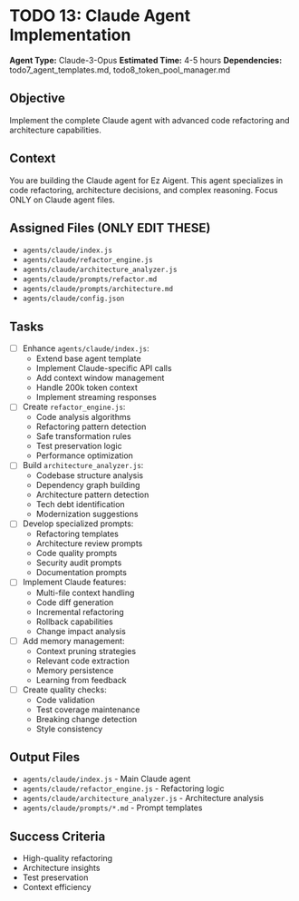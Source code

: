 # TODO 13: Claude Agent Implementation
**Agent Type:** Claude-3-Opus
**Estimated Time:** 4-5 hours
**Dependencies:** todo7_agent_templates.md, todo8_token_pool_manager.md

## Objective
Implement the complete Claude agent with advanced code refactoring and architecture capabilities.

## Context
You are building the Claude agent for Ez Aigent. This agent specializes in code refactoring, architecture decisions, and complex reasoning. Focus ONLY on Claude agent files.

## Assigned Files (ONLY EDIT THESE)
- `agents/claude/index.js`
- `agents/claude/refactor_engine.js`
- `agents/claude/architecture_analyzer.js`
- `agents/claude/prompts/refactor.md`
- `agents/claude/prompts/architecture.md`
- `agents/claude/config.json`

## Tasks
- [ ] Enhance `agents/claude/index.js`:
  - Extend base agent template
  - Implement Claude-specific API calls
  - Add context window management
  - Handle 200k token context
  - Implement streaming responses
- [ ] Create `refactor_engine.js`:
  - Code analysis algorithms
  - Refactoring pattern detection
  - Safe transformation rules
  - Test preservation logic
  - Performance optimization
- [ ] Build `architecture_analyzer.js`:
  - Codebase structure analysis
  - Dependency graph building
  - Architecture pattern detection
  - Tech debt identification
  - Modernization suggestions
- [ ] Develop specialized prompts:
  - Refactoring templates
  - Architecture review prompts
  - Code quality prompts
  - Security audit prompts
  - Documentation prompts
- [ ] Implement Claude features:
  - Multi-file context handling
  - Code diff generation
  - Incremental refactoring
  - Rollback capabilities
  - Change impact analysis
- [ ] Add memory management:
  - Context pruning strategies
  - Relevant code extraction
  - Memory persistence
  - Learning from feedback
- [ ] Create quality checks:
  - Code validation
  - Test coverage maintenance
  - Breaking change detection
  - Style consistency

## Output Files
- `agents/claude/index.js` - Main Claude agent
- `agents/claude/refactor_engine.js` - Refactoring logic
- `agents/claude/architecture_analyzer.js` - Architecture analysis
- `agents/claude/prompts/*.md` - Prompt templates

## Success Criteria
- High-quality refactoring
- Architecture insights
- Test preservation
- Context efficiency